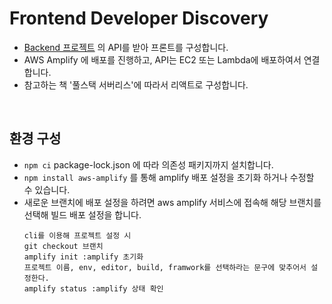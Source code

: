 # Frontend Developer Discovery
- [Backend 프로젝트](https://github.com/rha6780/Backend_Developer_Discovery) 의 API를 받아 프론트를 구성합니다.
- AWS Amplify 에 배포를 진행하고, API는 EC2 또는 Lambda에 배포하여서 연결합니다.
- 참고하는 책 '풀스택 서버리스'에 따라서 리액트로 구성합니다.

<br>

## 환경 구성
- `npm ci` package-lock.json 에 따라 의존성 패키지까지 설치합니다.
- `npm install aws-amplify` 를 통해 amplify 배포 설정을 초기화 하거나 수정할 수 있습니다.
- 새로운 브랜치에 배포 설정을 하려면 aws amplify 서비스에 접속해 해당 브랜치를 선택해 빌드 배포 설정을 합니다.
  ```
  cli를 이용해 프로젝트 설정 시
  git checkout 브랜치
  amplify init :amplify 초기화
  프로젝트 이름, env, editor, build, framwork를 선택하라는 문구에 맞추어서 설정한다.
  amplify status :amplify 상태 확인
  ```
